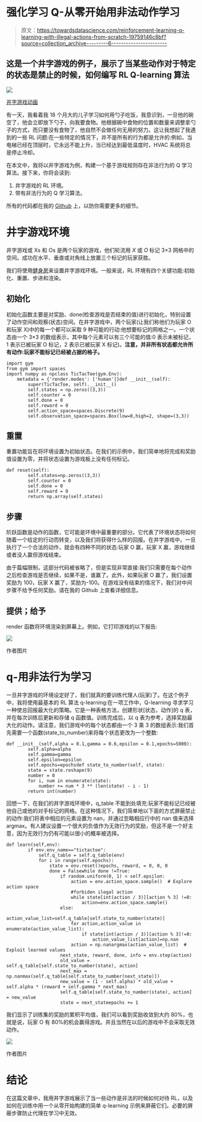 # 强化学习 Q-从零开始用非法动作学习

> 原文：<https://towardsdatascience.com/reinforcement-learning-q-learning-with-illegal-actions-from-scratch-19759146c8bf?source=collection_archive---------6----------------------->

## 这是一个井字游戏的例子，展示了当某些动作对于特定的状态是禁止的时候，如何编写 RL Q-learning 算法

![](img/6d6fcd982162c28c905b50632c80a7c5.png)

[井字游戏动画](https://commons.wikimedia.org/wiki/File:Tic-tac-toe-animated.gif)

有一天，我看着我 18 个月大的儿子学习如何用勺子吃饭，我意识到，一旦他的碗空了，他会立即放下勺子，向我要食物。他根据碗中食物的位置和数量来调整拿勺子的方式，而只要没有食物了，他自然不会做任何无用的努力。这让我想起了我遇到的一些 RL 问题:在一些特定的情况下，并不是所有的行为都是允许的:例如，当电梯已经在顶层时，它永远不能上升，当已经达到最低温度时，HVAC 系统将总是停止冷却。

在本文中，我将以井字游戏为例，构建一个基于游戏规则存在非法行为的 Q 学习算法。接下来，你将会读到:

1.  井字游戏的 RL 环境。
2.  带有非法行为的 Q 学习算法。

所有的代码都在我的 [Github](https://github.com/ShuyangenFrance/tic-tac-toe/tree/main/tic-tac-toe) 上，以防你需要更多的细节。

# 井字游戏环境

井字游戏或 Xs 和 Os 是两个玩家的游戏，他们轮流用 *X* 或 *O* 标记 3×3 网格中的空间。成功在水平、垂直或对角线上放置三个标记的玩家获胜。

我们将使用[健身房](https://gym.openai.com/)来设置井字游戏环境。一般来说，RL 环境有四个关键功能:初始化、重置、步进和渲染。

## 初始化

初始化函数主要是对奖励、done(检查游戏是否结束的值)进行初始化，特别设置了动作空间和观察(状态)空间。在井字游戏中，两个玩家(让我们称他们为玩家 O 和玩家 X)中的每一个都可以采取 9 种可能的行动:他想要标记的网格之一。一个状态由一个 3×3 的数组表示，其中每个元素可以有三个可能的值:0 表示未被标记，1 表示已被玩家 O 标记，2 表示已被玩家 X 标记)。**注意，并非所有状态都允许所有动作:玩家不能标记已经被占据的格子。**

```
import gym
from gym import spaces
import numpy as npclass TicTacToe(gym.Env):
    metadata = {'render.modes': ['human']}def __init__(self):
        super(TicTacToe, self).__init__()
        self.states = np.zeros((3,3))
        self.counter = 0
        self.done = 0
        self.reward = 0
        self.action_space=spaces.Discrete(9)
        self.observation_space=spaces.Box(low=0,high=2, shape=(3,3))
```

## 重置

重置功能旨在将环境设置为初始状态。在我们的示例中，我们简单地将完成和奖励值设置为零，并将状态设置为游戏板上没有任何标记。

```
def reset(self):
        self.states=np.zeros((3,3))
        self.counter = 0
        self.done = 0
        self.reward = 0
        return np.array(self.states)
```

## 步骤

阶跃函数是动作的函数，它可能是环境中最重要的部分。它代表了环境状态将如何随着一个给定的行动而转变，以及我们将获得什么样的回报。在井字游戏中，一旦执行了一个合法的动作，就会有四种不同的状态:玩家 O 赢，玩家 X 赢，游戏继续或者没人赢但游戏结束。

由于篇幅限制，这部分代码被省略了，但是实现非常直接:我们只需要在每个动作之后检查游戏是否继续，如果不是，谁赢了。此外，如果玩家 O 赢了，我们设置奖励为 100，玩家 X 赢了，奖励为-100。在游戏没有结束的情况下，我们对中间步骤不给予任何奖励。请在我的 Github 上查看详细信息。

## 提供；给予

render 函数将环境渲染到屏幕上。例如，它打印游戏的以下报告:

![](img/f239b678823a65c42be39847b68c43ec.png)

作者图片

# q-用非法行为学习

一旦井字游戏的环境设定好了，我们就真的要训练代理人(玩家)了。在这个例子中，我将使用最基本的 RL 算法 q-learning:在一项工作中，Q-learning 寻求学习一种使总回报最大化的策略。它是一种表格方法，创建形状[状态，动作]的 q 表，并在每次训练后更新和存储 q 函数值。训练完成后，以 q 表为参考，选择奖励最大化的动作。请注意，我们游戏中的每个状态都由一个 3 乘 3 的数组表示:我们首先需要一个函数(state_to_number)来将每个状态更改为一个整数:

```
def __init__(self,alpha = 0.1,gamma = 0.6,epsilon = 0.1,epochs=5000):
        self.alpha=alpha
        self.gamma=gamma
        self.epsilon=epsilon
        self.epochs=epochsdef state_to_number(self, state):
        state = state.reshape(9)
        number = 0
        for i, num in enumerate(state):
            number += num * 3 ** (len(state) - i - 1)
        return int(number)
```

回想一下，在我们的井字游戏环境中，q_table 不能到处填充:玩家不能标记已经被他自己或他的对手标记的网格。在这种情况下，我们简单地以下面的方式屏蔽禁止的动作:我们将表中相应的元素设置为 nan，并通过忽略相应行中的 nan 值来选择 argmax。有人建议设置一个很大的负值作为无效行为的奖励，但这不是一个好主意，因为无效行为仍有可能以很小的概率被选择。

```
def learn(self,env):
        if env.env_name=="tictactoe":
            self.q_table = self.q_table(env)
            for i in range(self.epochs):
                state = env.reset()epochs, reward, = 0, 0, 0
                done = Falsewhile done !=True:
                    if random.uniform(0, 1) < self.epsilon:
                        action = env.action_space.sample()  # Explore action space
                        #forbiden ilegal action
                        while state[int(action / 3)][action % 3] !=0:
                            action=env.action_space.sample()
                    else:
                        action_value_list=self.q_table[self.state_to_number(state)]
                        for action,action_value in enumerate(action_value_list):
                            if state[int(action / 3)][action % 3]!=0:
                                action_value_list[action]=np.nan
                        action = np.nanargmax(action_value_list)  # Exploit learned values
                    next_state, reward, done, info = env.step(action)
                    old_value = self.q_table[self.state_to_number(state), action]
                    next_max = np.nanmax(self.q_table[self.state_to_number(next_state)])
                    new_value = (1 - self.alpha) * old_value + self.alpha * (reward + self.gamma * next_max)
                    self.q_table[self.state_to_number(state), action] = new_value
                    state = next_stateepochs += 1
```

我们显示了训练集的奖励的累积平均值，我们可以看到奖励收敛到大约 80%，也就是说，玩家 O 有 80%的机会赢得游戏。并且当然在以后的游戏中不会采取无效动作。

![](img/756848a30e53d6baa5f2d7362986adbe.png)

作者图片

# 结论

在这篇文章中，我用井字游戏展示了当一些动作是非法的时候如何对待 RL，以及如何在训练中用一个从零开始构建的简单 q-learning 示例来屏蔽它们。必要的屏蔽步骤防止代理在学习中无效。